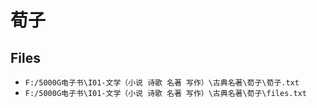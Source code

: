 # 荀子

## Files

- `F:/5000G电子书\I01-文学（小说 诗歌 名著 写作）\古典名著\荀子\荀子.txt`
- `F:/5000G电子书\I01-文学（小说 诗歌 名著 写作）\古典名著\荀子\files.txt`
